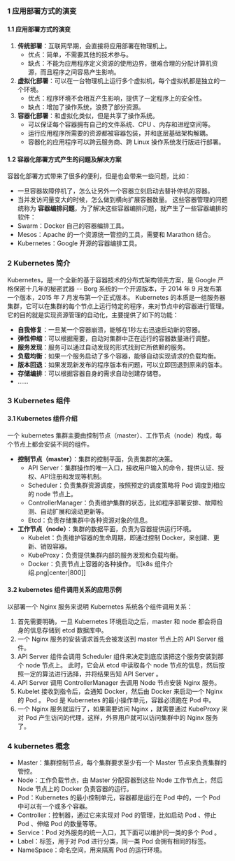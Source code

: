 ### 1 应用部署方式的演变
#### 1.1 应用部署方式的演变
1. **传统部署**：互联网早期，会直接将应用部署在物理机上。
	- 优点：简单，不需要其他的技术参与。
	- 缺点：不能为应用程序定义资源的使用边界，很难合理的分配计算机资源，而且程序之间容易产生影响。
2. **虚拟化部署**：可以在一台物理机上运行多个虚拟机，每个虚拟机都是独立的一个环境。
	- 优点：程序环境不会相互产生影响，提供了一定程序上的安全性。
	- 缺点：增加了操作系统，浪费了部分资源。
3. **容器化部署**：和虚拟化类似，但是共享了操作系统。
	- 可以保证每个容器拥有自己的文件系统、CPU 、内存和进程空间等。
	- 运行应用程序所需要的资源都被容器包装，并和底层基础架构解耦。
	- 容器化的应用程序可以跨云服务商、跨 Linux 操作系统发行版进行部署。
#### 1.2 容器化部署方式产生的问题及解决方案
容器化部署方式带来了很多的便利，但是也会带来一些问题，比如：
- 一旦容器故障停机了，怎么让另外一个容器立刻启动去替补停机的容器。
- 当并发访问量变大的时候，怎么做到横向扩展容器数量。
这些容器管理的问题统称为 **容器编排问题**，为了解决这些容器编排问题，就产生了一些容器编排的软件：
- Swarm：Docker 自己的容器编排工具。
- Mesos：Apache 的一个资源统一管控的工具，需要和 Marathon 结合。
- Kubernetes：Google 开源的容器编排工具。
### 2 Kubernetes 简介
Kubernetes，是一个全新的基于容器技术的分布式架构领先方案，是 Google 严格保密十几年的秘密武器 -- Borg 系统的一个开源版本，于 2014 年 9 月发布第一个版本，2015 年 7 月发布第一个正式版本。
Kubernetes 的本质是一组服务器集群，它可以在集群的每个节点上运行特定的程序，来对节点中的容器进行管理。它的目的就是实现资源管理的自动化，主要提供了如下的功能：
- **自我修复**：一旦某一个容器崩溃，能够在1秒左右迅速启动新的容器。
- **弹性伸缩**：可以根据需要，自动对集群中正在运行的容器数量进行调整。
- **服务发现**：服务可以通过自动发现的形式找到它所依赖的服务。
- **负载均衡**：如果一个服务启动了多个容器，能够自动实现请求的负载均衡。
- **版本回退**：如果发现新发布的程序版本有问题，可以立即回退到原来的版本。
- **存储编排**：可以根据容器自身的需求自动创建存储卷。
- ……
### 3 Kubernetes 组件
#### 3.1 Kubernetes 组件介绍
一个 kubernetes 集群主要由控制节点（master）、工作节点（node）构成，每个节点上都会安装不同的组件。
- **控制节点（master）**：集群的控制平面，负责集群的决策。
	- API Server：集群操作的唯一入口，接收用户输入的命令，提供认证、授权、API注册和发现等机制。
	- Scheduler：负责集群资源调度，按照预定的调度策略将 Pod 调度到相应的 node 节点上。
	- ControllerManager：负责维护集群的状态，比如程序部署安排、故障检测、自动扩展和滚动更新等。
	- Etcd：负责存储集群中各种资源对象的信息。
- **工作节点（node）**：集群的数据平面，负责为容器提供运行环境。
	- Kubelet：负责维护容器的生命周期，即通过控制 Docker，来创建、更新、销毁容器。
	- KubeProxy：负责提供集群内部的服务发现和负载均衡。
	- Docker：负责节点上容器的各种操作。
![[k8s 组件介绍.png|center|800]]
#### 3.2 kubernetes 组件调用关系的应用示例
以部署一个 Nginx 服务来说明 Kubernetes 系统各个组件调用关系：
1. 首先需要明确，一旦 Kubernetes 环境启动之后，master 和 node 都会将自身的信息存储到 etcd 数据库中。
2. 一个 Nginx 服务的安装请求首先会被发送到 master 节点上的 API Server 组件。
3. API Server 组件会调用 Scheduler 组件来决定到底应该把这个服务安装到那个 node 节点上。
   此时，它会从 etcd 中读取各个 node 节点的信息，然后按照一定的算法进行选择，并将结果告知 API Server 。
4. API Server 调用 ControllerManager 去调用 Node 节点安装 Nginx 服务。
5. Kubelet 接收到指令后，会通知 Docker，然后由 Docker 来启动一个 Nginx 的 Pod 。
   Pod 是 Kubernetes 的最小操作单元，容器必须跑在 Pod 中。
6. 一个 Nginx 服务就运行了，如果需要访问 Nginx ，就需要通过 KubeProxy 来对 Pod 产生访问的代理，这样，外界用户就可以访问集群中的 Nginx 服务了。
### 4 kubernetes 概念  
- Master：集群控制节点，每个集群要求至少有一个 Master 节点来负责集群的管控。
- Node：工作负载节点，由 Master 分配容器到这些 Node 工作节点上，然后 Node 节点上的 Docker 负责容器的运行。
- Pod：Kubernetes 的最小控制单元，容器都是运行在 Pod 中的，一个 Pod 中可以有一个或多个容器。
- Controller：控制器，通过它来实现对 Pod 的管理，比如启动 Pod 、停止 Pod 、伸缩 Pod 的数量等等。
- Service：Pod 对外服务的统一入口，其下面可以维护同一类的多个 Pod 。
- Label：标签，用于对 Pod 进行分类，同一类 Pod 会拥有相同的标签。
- NameSpace：命名空间，用来隔离 Pod 的运行环境。
